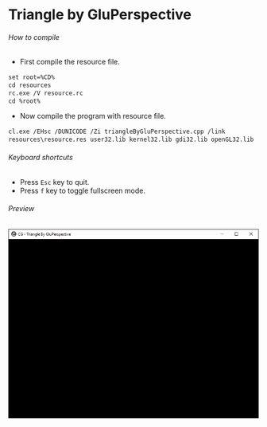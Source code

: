 Triangle by GluPerspective
=====================

###### How to compile

- First compile the resource file.

```
set root=%CD%
cd resources
rc.exe /V resource.rc
cd %root%
```

- Now compile the program with resource file.

```
cl.exe /EHsc /DUNICODE /Zi triangleByGluPerspective.cpp /link resources\resource.res user32.lib kernel32.lib gdi32.lib openGL32.lib
```

###### Keyboard shortcuts
- Press ```Esc``` key to quit.
- Press ```f``` key to toggle fullscreen mode.

###### Preview
![triangleByGluPerspective][triangleByGluPerspective-image]

<!-- Image declaration -->

[triangleByGluPerspective-image]: ./preview/triangleByGluPerspective.png "OpenGL Triangle By GluPerspective"
